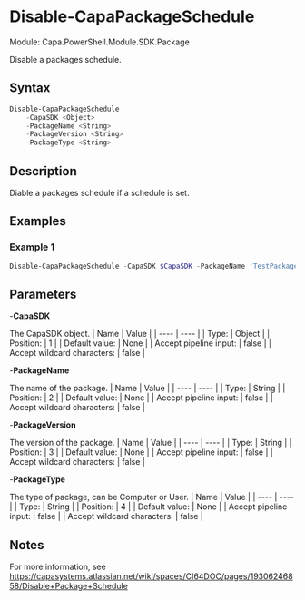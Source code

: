 # Disable-CapaPackageSchedule
Module: Capa.PowerShell.Module.SDK.Package

Disable a packages schedule.

## Syntax

```powershell
Disable-CapaPackageSchedule
	-CapaSDK <Object>
	-PackageName <String>
	-PackageVersion <String>
	-PackageType <String>
```

## Description

Diable a packages schedule if a schedule is set.

## Examples

### Example 1
```powershell
Disable-CapaPackageSchedule -CapaSDK $CapaSDK -PackageName 'TestPackage' -PackageVersion 'v1.0.0' -PackageType 'Computer'
```
    

## Parameters

-**CapaSDK**

The CapaSDK object.
| Name | Value |
| ---- | ---- |
| Type: | Object |
| Position: | 1 | 
| Default value: | None | 
| Accept pipeline input: | false | 
| Accept wildcard characters: | false | 

-**PackageName**

The name of the package.
| Name | Value |
| ---- | ---- |
| Type: | String |
| Position: | 2 | 
| Default value: | None | 
| Accept pipeline input: | false | 
| Accept wildcard characters: | false | 

-**PackageVersion**

The version of the package.
| Name | Value |
| ---- | ---- |
| Type: | String |
| Position: | 3 | 
| Default value: | None | 
| Accept pipeline input: | false | 
| Accept wildcard characters: | false | 

-**PackageType**

The type of package, can be Computer or User.
| Name | Value |
| ---- | ---- |
| Type: | String |
| Position: | 4 | 
| Default value: | None | 
| Accept pipeline input: | false | 
| Accept wildcard characters: | false | 


## Notes

For more information, see https://capasystems.atlassian.net/wiki/spaces/CI64DOC/pages/19306246858/Disable+Package+Schedule
